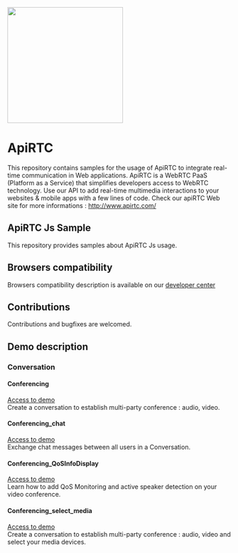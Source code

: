 
<a href="https://www.apirtc.com"><img src="https://apirtc.com/wp-content/uploads/2018/09/ApiRTC_relook_branding_v01.png" width="260"></a>


# ApiRTC
This repository contains samples for the usage of ApiRTC to integrate real-time communication in Web applications.
ApiRTC is a WebRTC PaaS (Platform as a Service) that simplifies developers access to WebRTC technology.
Use our API to add real-time multimedia interactions to your websites & mobile apps with a few lines of code.
Check our apiRTC Web site for more informations : http://www.apirtc.com/

## ApiRTC Js Sample
This repository provides samples about ApiRTC Js usage.

## Browsers compatibility
Browsers compatibility description is available on our [developer center](https://dev.apirtc.com/compatibility/index)

## Contributions
Contributions and bugfixes are welcomed.

## Demo description
### Conversation
#### Conferencing
[Access to demo](https://dev.apirtc.com/tutorials/conferencing/conf)<br/>
Create a conversation to establish multi-party conference : audio, video.
#### Conferencing_chat
[Access to demo](https://dev.apirtc.com/tutorials/conferencing/chat)<br/>
Exchange chat messages between all users in a Conversation.
#### Conferencing_QoSInfoDisplay
[Access to demo](https://dev.apirtc.com/tutorials/conferencing/conf_qos)<br/>
Learn how to add QoS Monitoring and active speaker detection on your video conference.
#### Conferencing_select_media
[Access to demo](https://dev.apirtc.com/tutorials/conferencing/conf_select)<br/>
Create a conversation to establish multi-party conference : audio, video and select your media devices.

